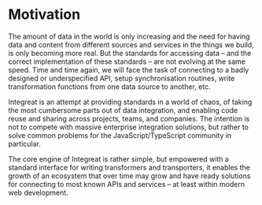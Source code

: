 # Motivation

The amount of data in the world is only increasing and the need for having data and content from different sources and services in the things we build, is only becoming more real. But the standards for accessing data – and the correct implementation of these standards – are not evolving at the same speed. Time and time again, we will face the task of connecting to a badly designed or underspecified API, setup synchronisation routines, write transformation functions from one data source to another, etc.

Integreat is an attempt at providing standards in a world of chaos, of taking the most cumbersome parts out of data integration, and enabling code reuse and sharing across projects, teams, and companies. The intention is not to compete with massive enterprise integration solutions, but rather to solve common problems for the JavaScript/TypeScript community in particular.

The core engine of Integreat is rather simple, but empowered with a standard interface for writing transformers and transporters, it enables the growth of an ecosystem that over time may grow and have ready solutions for connecting to most known APIs and services – at least within modern web development.

